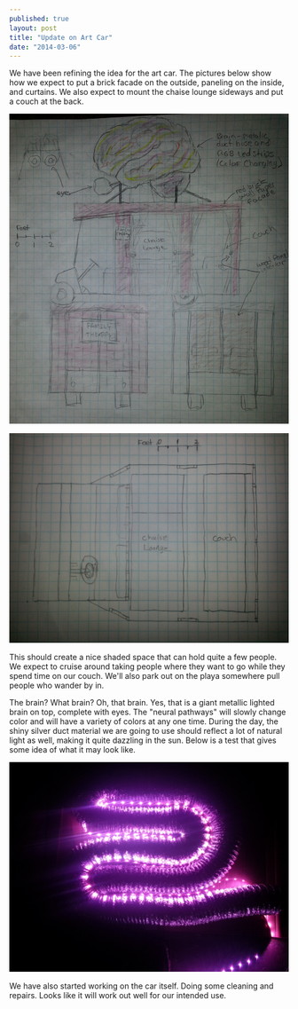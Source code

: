 ```yaml
---
published: true
layout: post
title: "Update on Art Car"
date: "2014-03-06"
---
```


We have been refining the idea for the art car. The pictures below show how we expect to put a brick facade on the outside, paneling on the inside, and curtains. We also expect to mount the chaise lounge sideways and put a couch at the back.

[![20140305_202112](../images/2014/03/20140305_202112-e1394080972771.jpg?w=270)](../images/2014/03/20140305_202112.jpg)

[![20140305_202132](../images/2014/03/20140305_2021321-e1394081135116.jpg?w=300)](../images/2014/03/20140305_2021321.jpg)

This should create a nice shaded space that can hold quite a few people. We expect to cruise around taking people where they want to go while they spend time on our couch. We'll also park out on the playa somewhere pull people who wander by in.

The brain? What brain? Oh, that brain. Yes, that is a giant metallic lighted brain on top, complete with eyes. The "neural pathways" will slowly change color and will have a variety of colors at any one time. During the day, the shiny silver duct material we are going to use should reflect a lot of natural light as well, making it quite dazzling in the sun. Below is a test that gives some idea of what it may look like.

[![20140305_201106](../images/2014/03/20140305_201106.jpg?w=300)](../images/2014/03/20140305_201106.jpg)

We have also started working on the car itself. Doing some cleaning and repairs. Looks like it will work out well for our intended use.

